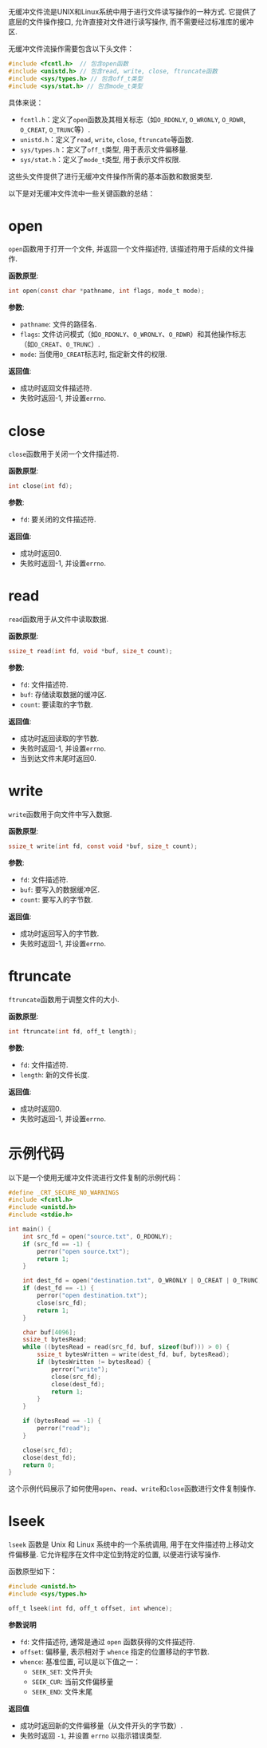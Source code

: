 

无缓冲文件流是UNIX和Linux系统中用于进行文件读写操作的一种方式. 它提供了底层的文件操作接口, 允许直接对文件进行读写操作, 而不需要经过标准库的缓冲区. 


无缓冲文件流操作需要包含以下头文件：

```c
#include <fcntl.h>  // 包含open函数
#include <unistd.h> // 包含read, write, close, ftruncate函数
#include <sys/types.h> // 包含off_t类型
#include <sys/stat.h> // 包含mode_t类型
```

具体来说：
- `fcntl.h`：定义了`open`函数及其相关标志（如`O_RDONLY`, `O_WRONLY`, `O_RDWR`, `O_CREAT`, `O_TRUNC`等）. 
- `unistd.h`：定义了`read`, `write`, `close`, `ftruncate`等函数. 
- `sys/types.h`：定义了`off_t`类型, 用于表示文件偏移量. 
- `sys/stat.h`：定义了`mode_t`类型, 用于表示文件权限. 

这些头文件提供了进行无缓冲文件操作所需的基本函数和数据类型. 

以下是对无缓冲文件流中一些关键函数的总结：

# open
`open`函数用于打开一个文件, 并返回一个文件描述符, 该描述符用于后续的文件操作. 

**函数原型**:
```c
int open(const char *pathname, int flags, mode_t mode);
```

**参数**:
- `pathname`: 文件的路径名. 
- `flags`: 文件访问模式（如`O_RDONLY`、`O_WRONLY`、`O_RDWR`）和其他操作标志（如`O_CREAT`、`O_TRUNC`）. 
- `mode`: 当使用`O_CREAT`标志时, 指定新文件的权限. 

**返回值**:
- 成功时返回文件描述符. 
- 失败时返回-1, 并设置`errno`. 

# close
`close`函数用于关闭一个文件描述符. 

**函数原型**:
```c
int close(int fd);
```

**参数**:
- `fd`: 要关闭的文件描述符. 

**返回值**:
- 成功时返回0. 
- 失败时返回-1, 并设置`errno`. 

# read
`read`函数用于从文件中读取数据. 

**函数原型**:
```c
ssize_t read(int fd, void *buf, size_t count);
```

**参数**:
- `fd`: 文件描述符. 
- `buf`: 存储读取数据的缓冲区. 
- `count`: 要读取的字节数. 

**返回值**:
- 成功时返回读取的字节数. 
- 失败时返回-1, 并设置`errno`. 
- 当到达文件末尾时返回0. 

# write
`write`函数用于向文件中写入数据. 

**函数原型**:
```c
ssize_t write(int fd, const void *buf, size_t count);
```

**参数**:
- `fd`: 文件描述符. 
- `buf`: 要写入的数据缓冲区. 
- `count`: 要写入的字节数. 

**返回值**:
- 成功时返回写入的字节数. 
- 失败时返回-1, 并设置`errno`. 

# ftruncate
`ftruncate`函数用于调整文件的大小. 

**函数原型**:
```c
int ftruncate(int fd, off_t length);
```

**参数**:
- `fd`: 文件描述符. 
- `length`: 新的文件长度. 

**返回值**:
- 成功时返回0. 
- 失败时返回-1, 并设置`errno`. 

# 示例代码
以下是一个使用无缓冲文件流进行文件复制的示例代码：

```c
#define _CRT_SECURE_NO_WARNINGS
#include <fcntl.h>
#include <unistd.h>
#include <stdio.h>

int main() {
    int src_fd = open("source.txt", O_RDONLY);
    if (src_fd == -1) {
        perror("open source.txt");
        return 1;
    }

    int dest_fd = open("destination.txt", O_WRONLY | O_CREAT | O_TRUNC, 0644);
    if (dest_fd == -1) {
        perror("open destination.txt");
        close(src_fd);
        return 1;
    }

    char buf[4096];
    ssize_t bytesRead;
    while ((bytesRead = read(src_fd, buf, sizeof(buf))) > 0) {
        ssize_t bytesWritten = write(dest_fd, buf, bytesRead);
        if (bytesWritten != bytesRead) {
            perror("write");
            close(src_fd);
            close(dest_fd);
            return 1;
        }
    }

    if (bytesRead == -1) {
        perror("read");
    }

    close(src_fd);
    close(dest_fd);
    return 0;
}
```

这个示例代码展示了如何使用`open`、`read`、`write`和`close`函数进行文件复制操作. 


# lseek

`lseek` 函数是 Unix 和 Linux 系统中的一个系统调用, 用于在文件描述符上移动文件偏移量. 它允许程序在文件中定位到特定的位置, 以便进行读写操作. 

函数原型如下：
```c
#include <unistd.h>
#include <sys/types.h>

off_t lseek(int fd, off_t offset, int whence);
```

**参数说明**

- `fd`: 文件描述符, 通常是通过 `open` 函数获得的文件描述符. 
- `offset`: 偏移量, 表示相对于 `whence` 指定的位置移动的字节数. 
- `whence`: 基准位置, 可以是以下值之一：
  - `SEEK_SET`: 文件开头
  - `SEEK_CUR`: 当前文件偏移量
  - `SEEK_END`: 文件末尾

**返回值**

- 成功时返回新的文件偏移量（从文件开头的字节数）. 
- 失败时返回 `-1`, 并设置 `errno` 以指示错误类型. 
